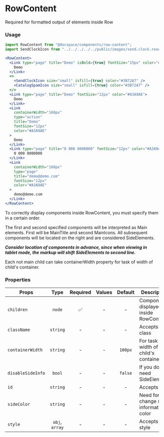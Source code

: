 # RowContent

Required for formatted output of elements inside Row

### Usage

```js
import RowContent from "@docspace/components/row-content";
import SendClockIcon from "../../../../../public/images/send.clock.react.svg";
```

```jsx
<RowContent>
  <Link type="page" title="Demo" isBold={true} fontSize="15px" color="#333333">
    Demo
  </Link>
  <>
    <SendClockIcon size="small" isfill={true} color="#3B72A7" />
    <CatalogSpamIcon size="small" isfill={true} color="#3B72A7" />
  </>
  <Link type="page" title="Demo" fontSize="12px" color="#A3A9AE">
    Demo
  </Link>
  <Link
    containerWidth="160px"
    type="action"
    title="Demo"
    fontSize="12px"
    color="#A3A9AE"
  >
    Demo
  </Link>
  <Link type="page" title="0 000 0000000" fontSize="12px" color="#A3A9AE">
    0 000 0000000
  </Link>
  <Link
    containerWidth="160px"
    type="page"
    title="demo@demo.com"
    fontSize="12px"
    color="#A3A9AE"
  >
    demo@demo.com
  </Link>
</RowContent>
```

To correctly display components inside RowContent, you must specify them in a certain order.

The first and second specified components will be interpreted as Main elements.
First will be MainTitle and second MainIcons.
All subsequent components will be located on the right and are considered SideElements.

**_Consider location of components in advance, since when viewing in tablet mode, the markup will shift SideElements to second line._**

Each not main child can take containerWidth property for task of width of child's container.

### Properties

| Props             |      Type      | Required | Values | Default | Description                            |
| ----------------- | :------------: | :------: | :----: | :-----: | -------------------------------------- |
| `children`        |     `node`     |    ✅    |   -    |    -    | Components displayed inside RowContent |
| `className`       |    `string`    |    -     |   -    |    -    | Accepts class                          |
| `containerWidth`  |    `string`    |    -     |   -    | `100px` | For task of width of child's container |
| `disableSideInfo` |     `bool`     |    -     |   -    | `false` | If you do not need SideElements        |
| `id`              |    `string`    |    -     |   -    |    -    | Accepts id                             |
| `sideColor`       |    `string`    |    -     |   -    |    -    | Need for change side information color |
| `style`           | `obj`, `array` |    -     |   -    |    -    | Accepts css style                      |
